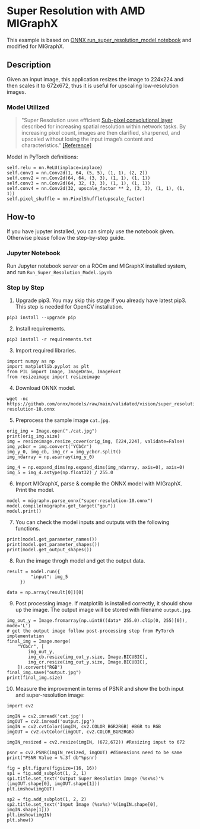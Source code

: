 # Super Resolution with AMD MIGraphX

This example is based on [ONNX run_super_resolution_model notebook](https://github.com/onnx/models/blob/master/vision/super_resolution/sub_pixel_cnn_2016/dependencies/Run_Super_Resolution_Model.ipynb) and modified for MIGraphX.

## Description
Given an input image, this application resizes the image to 224x224 and then scales it to 672x672, thus it is useful for upscaling low-resolution images.

### Model Utilized
> "Super Resolution uses efficient  [Sub-pixel convolutional layer](https://arxiv.org/abs/1609.05158) described for increasing spatial resolution within network tasks. By increasing pixel count, images are then clarified, sharpened, and upscaled without losing the input image’s content and characteristics." [[Reference]](https://github.com/onnx/models/blob/master/vision/super_resolution/sub_pixel_cnn_2016/README.md)

Model in PyTorch definitions:
```
self.relu = nn.ReLU(inplace=inplace)
self.conv1 = nn.Conv2d(1, 64, (5, 5), (1, 1), (2, 2))
self.conv2 = nn.Conv2d(64, 64, (3, 3), (1, 1), (1, 1))
self.conv3 = nn.Conv2d(64, 32, (3, 3), (1, 1), (1, 1))
self.conv4 = nn.Conv2d(32, upscale_factor ** 2, (3, 3), (1, 1), (1, 1))
self.pixel_shuffle = nn.PixelShuffle(upscale_factor)
```
## How-to
If you have jupyter installed, you can simply use the notebook given. Otherwise please follow the step-by-step guide.
### Jupyter Notebook
Run Jupyter notebook server on a ROCm and MIGraphX installed system, and run `Run_Super_Resolution_Model.ipynb`

### Step by Step
1) Upgrade pip3. You may skip this stage if you already have latest pip3. This step is needed for OpenCV installation.
```
pip3 install --upgrade pip
```
2) Install requirements.
```
pip3 install -r requirements.txt
```
3) Import required libraries.
```
import numpy as np
import matplotlib.pyplot as plt
from PIL import Image, ImageDraw, ImageFont
from resizeimage import resizeimage
```
4) Download ONNX model.
```
wget -nc https://github.com/onnx/models/raw/main/validated/vision/super_resolution/sub_pixel_cnn_2016/model/super-resolution-10.onnx
```
5) Preprocess the sample image `cat.jpg`.
```
orig_img = Image.open("./cat.jpg")
print(orig_img.size)
img = resizeimage.resize_cover(orig_img, [224,224], validate=False)
img_ycbcr = img.convert('YCbCr')
img_y_0, img_cb, img_cr = img_ycbcr.split()
img_ndarray = np.asarray(img_y_0)

img_4 = np.expand_dims(np.expand_dims(img_ndarray, axis=0), axis=0)
img_5 = img_4.astype(np.float32) / 255.0
```
6) Import MIGraphX, parse & compile the ONNX model with MIGraphX. Print the model.
```
model = migraphx.parse_onnx("super-resolution-10.onnx")
model.compile(migraphx.get_target("gpu"))
model.print()
```
7) You can check the model inputs and outputs with the following functions.
```
print(model.get_parameter_names())
print(model.get_parameter_shapes())
print(model.get_output_shapes())
```
8) Run the image throgh model and get the output data.
```
result = model.run({
         "input": img_5
     })

data = np.array(result[0])[0]
```
9) Post processing image. If matplotlib is installed correctly, it should show up the image. The output image will be stored with filename `output.jpg`.
```
img_out_y = Image.fromarray(np.uint8((data* 255.0).clip(0, 255)[0]), mode='L')
# get the output image follow post-processing step from PyTorch implementation
final_img = Image.merge(
    "YCbCr", [
        img_out_y,
        img_cb.resize(img_out_y.size, Image.BICUBIC),
        img_cr.resize(img_out_y.size, Image.BICUBIC),
    ]).convert("RGB")
final_img.save("output.jpg")
print(final_img.size)
```
10) Measure the improvement in terms of PSNR and show the both input and super-resolution image:
```
import cv2

imgIN = cv2.imread('cat.jpg')
imgOUT = cv2.imread('output.jpg')
imgIN = cv2.cvtColor(imgIN, cv2.COLOR_BGR2RGB) #BGR to RGB
imgOUT = cv2.cvtColor(imgOUT, cv2.COLOR_BGR2RGB)

imgIN_resized = cv2.resize(imgIN, (672,672)) #Resizing input to 672

psnr = cv2.PSNR(imgIN_resized, imgOUT) #dimensions need to be same
print("PSNR Value = %.3f db"%psnr)

fig = plt.figure(figsize=(16, 16))
sp1 = fig.add_subplot(1, 2, 1)
sp1.title.set_text('Output Super Resolution Image (%sx%s)'%(imgOUT.shape[0], imgOUT.shape[1]))
plt.imshow(imgOUT)

sp2 = fig.add_subplot(1, 2, 2)
sp2.title.set_text('Input Image (%sx%s)'%(imgIN.shape[0], imgIN.shape[1]))
plt.imshow(imgIN)
plt.show()
```
